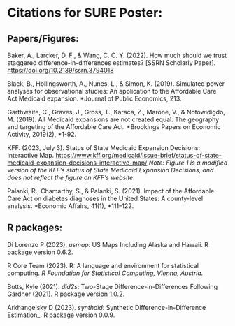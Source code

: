 ﻿# Citations for SURE Poster:
## Papers/Figures:

Baker, A., Larcker, D. F., & Wang, C. C. Y. (2022). How much should we trust staggered difference-in-differences estimates? [SSRN Scholarly Paper]. https://doi.org/10.2139/ssrn.3794018

Black, B., Hollingsworth, A., Nunes, L., & Simon, K. (2019). Simulated power analyses for observational studies: An application to the Affordable Care Act Medicaid expansion. *Journal of Public Economics, 213.

Garthwaite, C., Graves, J., Gross, T., Karaca, Z., Marone, V., & Notowidigdo, M. (2019). All Medicaid expansions are not created equal: The geography and targeting of the Affordable Care Act.  *Brookings Papers on Economic Activity, 2019(2), *1-92. 

KFF. (2023, July 3). Status of State Medicaid Expansion Decisions: Interactive Map. https://www.kff.org/medicaid/issue-brief/status-of-state-medicaid-expansion-decisions-interactive-map/
*Note: Figure 1 is a modified version of the KFF’s status of State Medicaid Expansion Decisions, and does not reflect the figure on KFF’s website*


Palanki, R., Chamarthy, S., & Palanki, S. (2021). Impact of the Affordable Care Act on diabetes diagnoses in the United States: A county-level analysis. *Economic Affairs, 41(1), *111–122.

## R packages:

Di Lorenzo P (2023). *usmap*: US Maps Including Alaska and Hawaii. R package version 0.6.2.

R Core Team (2023). R: A language and environment for statistical computing. *R Foundation for Statistical Computing, Vienna, Austria.*

Butts, Kyle (2021). *did2s*: Two-Stage Difference-in-Differences Following Gardner (2021). R package version 1.0.2.

Arkhangelsky D (2023). *synthdid*: Synthetic Difference-in-Difference Estimation_. R package version 0.0.9.


